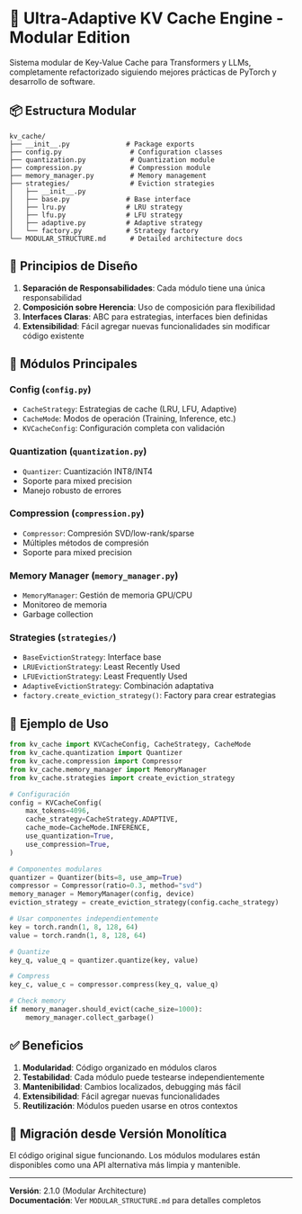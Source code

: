 # 🚀 Ultra-Adaptive KV Cache Engine - Modular Edition

Sistema modular de Key-Value Cache para Transformers y LLMs, completamente refactorizado siguiendo mejores prácticas de PyTorch y desarrollo de software.

## 📦 Estructura Modular

```
kv_cache/
├── __init__.py              # Package exports
├── config.py                 # Configuration classes
├── quantization.py           # Quantization module
├── compression.py            # Compression module
├── memory_manager.py         # Memory management
├── strategies/               # Eviction strategies
│   ├── __init__.py
│   ├── base.py              # Base interface
│   ├── lru.py               # LRU strategy
│   ├── lfu.py               # LFU strategy
│   ├── adaptive.py          # Adaptive strategy
│   └── factory.py           # Strategy factory
└── MODULAR_STRUCTURE.md      # Detailed architecture docs
```

## 🎯 Principios de Diseño

1. **Separación de Responsabilidades**: Cada módulo tiene una única responsabilidad
2. **Composición sobre Herencia**: Uso de composición para flexibilidad
3. **Interfaces Claras**: ABC para estrategias, interfaces bien definidas
4. **Extensibilidad**: Fácil agregar nuevas funcionalidades sin modificar código existente

## 🔧 Módulos Principales

### Config (`config.py`)
- `CacheStrategy`: Estrategias de cache (LRU, LFU, Adaptive)
- `CacheMode`: Modos de operación (Training, Inference, etc.)
- `KVCacheConfig`: Configuración completa con validación

### Quantization (`quantization.py`)
- `Quantizer`: Cuantización INT8/INT4
- Soporte para mixed precision
- Manejo robusto de errores

### Compression (`compression.py`)
- `Compressor`: Compresión SVD/low-rank/sparse
- Múltiples métodos de compresión
- Soporte para mixed precision

### Memory Manager (`memory_manager.py`)
- `MemoryManager`: Gestión de memoria GPU/CPU
- Monitoreo de memoria
- Garbage collection

### Strategies (`strategies/`)
- `BaseEvictionStrategy`: Interface base
- `LRUEvictionStrategy`: Least Recently Used
- `LFUEvictionStrategy`: Least Frequently Used
- `AdaptiveEvictionStrategy`: Combinación adaptativa
- `factory.create_eviction_strategy()`: Factory para crear estrategias

## 📝 Ejemplo de Uso

```python
from kv_cache import KVCacheConfig, CacheStrategy, CacheMode
from kv_cache.quantization import Quantizer
from kv_cache.compression import Compressor
from kv_cache.memory_manager import MemoryManager
from kv_cache.strategies import create_eviction_strategy

# Configuración
config = KVCacheConfig(
    max_tokens=4096,
    cache_strategy=CacheStrategy.ADAPTIVE,
    cache_mode=CacheMode.INFERENCE,
    use_quantization=True,
    use_compression=True,
)

# Componentes modulares
quantizer = Quantizer(bits=8, use_amp=True)
compressor = Compressor(ratio=0.3, method="svd")
memory_manager = MemoryManager(config, device)
eviction_strategy = create_eviction_strategy(config.cache_strategy)

# Usar componentes independientemente
key = torch.randn(1, 8, 128, 64)
value = torch.randn(1, 8, 128, 64)

# Quantize
key_q, value_q = quantizer.quantize(key, value)

# Compress
key_c, value_c = compressor.compress(key_q, value_q)

# Check memory
if memory_manager.should_evict(cache_size=1000):
    memory_manager.collect_garbage()
```

## ✅ Beneficios

1. **Modularidad**: Código organizado en módulos claros
2. **Testabilidad**: Cada módulo puede testearse independientemente
3. **Mantenibilidad**: Cambios localizados, debugging más fácil
4. **Extensibilidad**: Fácil agregar nuevas funcionalidades
5. **Reutilización**: Módulos pueden usarse en otros contextos

## 🔄 Migración desde Versión Monolítica

El código original sigue funcionando. Los módulos modulares están disponibles como una API alternativa más limpia y mantenible.

---

**Versión**: 2.1.0 (Modular Architecture)  
**Documentación**: Ver `MODULAR_STRUCTURE.md` para detalles completos

